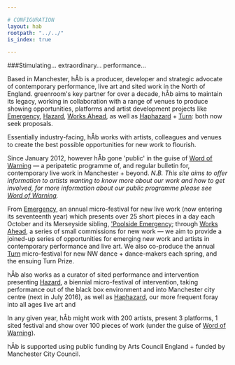 ```yaml
---

# CONFIGURATION
layout: hab
rootpath: "../../"
is_index: true

---
```

###Stimulating… extraordinary… performance…   
        
Based in Manchester, hÅb is a producer, developer and strategic advocate of contemporary performance, live art and sited work in the North of England. greenroom's key partner for over a decade, hÅb aims to maintain its legacy, working in collaboration with a range of venues to produce showing opportunities, platforms and artist development projects like [Emergency](/hab/emergency), [Hazard](/hab/hazard), [Works Ahead](/hab/worksahead), as well as [Haphazard](/hab/haphazard) + [Turn](/hab/turn): both now seek proposals.      
        
Essentially industry-facing, hÅb works with artists, colleagues and venues to create the best possible opportunities for new work to flourish.
        
Since January 2012, however hÅb gone 'public' in the guise of [Word of Warning](/index) — a peripatetic programme of, and regular bulletin for, contemporary live work in Manchester + beyond. *N.B. This site aims to offer information to artists wanting to know more about our work and how to get involved, for more information about our public programme please see [Word of Warning](/index).*   
        
From [Emergency](/hab/emergency), an annual micro-festival for new live work (now entering its seventeenth year) which presents over 25 short pieces in a day each October and its Merseyside sibling, ['Poolside Emergency](/hab/poolside); through [Works Ahead](/hab/worksahead), a series of small commissions for new work — we aim to provide a joined-up series of opportunities for emerging new work and artists in contemporary performance and live art. We also co-produce the annual [Turn](/hab/turn) micro-festival for new NW dance + dance-makers each spring, and the ensuing Turn Prize.    
        
hÅb also works as a curator of sited performance and intervention presenting [Hazard](/hab/hazard), a biennial micro-festival of intervention, taking performance out of the black box environment and into Manchester city centre (next in July 2016), as well as [Haphazard](/hab/haphazard), our more frequent foray into all ages live art and             
        
In any given year, hÅb might work with 200 artists, present 3 platforms, 1 sited festival and show over 100 pieces of work (under the guise of [Word of Warning](/index)).      
         
hÅb is supported using public funding by Arts Council England + funded by Manchester City Council.
